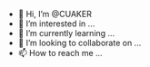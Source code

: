 - 👋 Hi, I’m @CUAKER
- 👀 I’m interested in ...
- 🌱 I’m currently learning ...
- 💞️ I’m looking to collaborate on ...
- 📫 How to reach me ...

<!---
CUAKER/CUAKER is a ✨ special ✨ repository because its `README.md` (this file) appears on your GitHub profile.
You can click the Preview link to take a look at your changes.
--->
